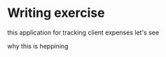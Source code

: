 # Writing exercise
this application for tracking client expenses
let's see  

why this is heppining
